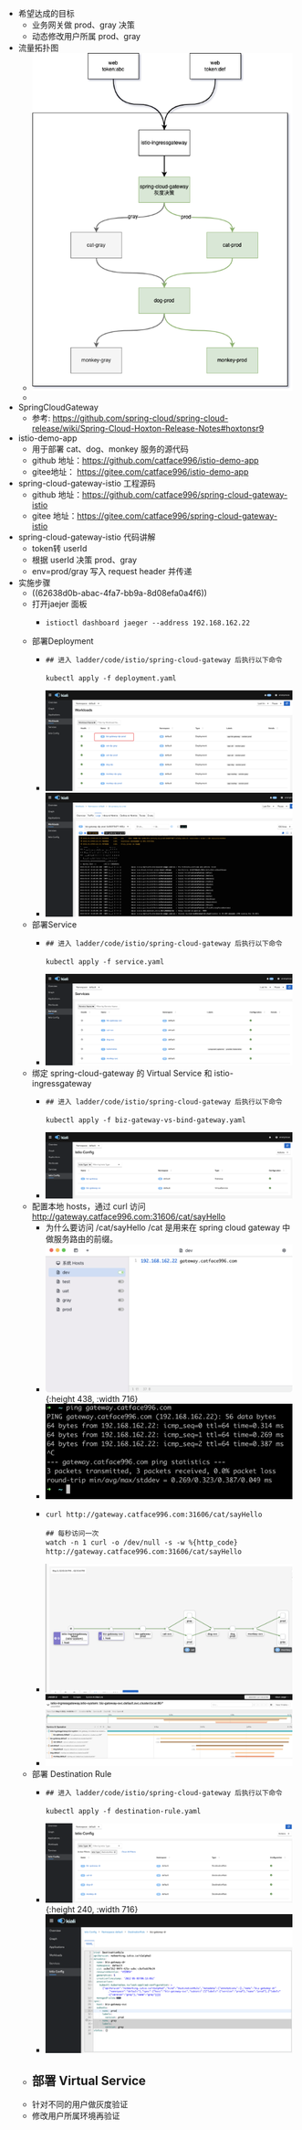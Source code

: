 - 希望达成的目标
	- 业务网关做 prod、gray 决策
	- 动态修改用户所属 prod、gray
- 流量拓扑图
	- ![image.png](../assets/image_1651554979453_0.png)
	-
- SpringCloudGateway
	- 参考: https://github.com/spring-cloud/spring-cloud-release/wiki/Spring-Cloud-Hoxton-Release-Notes#hoxtonsr9
- istio-demo-app
	- 用于部署 cat、dog、monkey 服务的源代码
	- github 地址：https://github.com/catface996/istio-demo-app
	- gitee地址： https://gitee.com/catface996/istio-demo-app
- spring-cloud-gateway-istio 工程源码
	- github 地址：https://github.com/catface996/spring-cloud-gateway-istio
	- gitee 地址：https://gitee.com/catface996/spring-cloud-gateway-istio
- spring-cloud-gateway-istio 代码讲解
	- token转 userId
	- 根据 userId 决策 prod、gray
	- env=prod/gray 写入 request header 并传递
- 实施步骤
	- ((62638d0b-abac-4fa7-bb9a-8d08efa0a4f6))
	- 打开jaejer 面板
		- ```shell
		  istioctl dashboard jaeger --address 192.168.162.22
		  ```
	- 部署Deployment
		- ```shell
		  ## 进入 ladder/code/istio/spring-cloud-gateway 后执行以下命令
		  
		  kubectl apply -f deployment.yaml
		  ```
		- ![image.png](../assets/image_1651556611047_0.png)
		- ![image.png](../assets/image_1651556631421_0.png)
	- 部署Service
		- ```shell
		  ## 进入 ladder/code/istio/spring-cloud-gateway 后执行以下命令
		  
		  kubectl apply -f service.yaml
		  ```
		- ![image.png](../assets/image_1651557021369_0.png)
	- 绑定 spring-cloud-gateway 的 Virtual Service 和 istio-ingressgateway
		- ```shell
		  ## 进入 ladder/code/istio/spring-cloud-gateway 后执行以下命令
		  
		  kubectl apply -f biz-gateway-vs-bind-gateway.yaml
		  ```
		- ![image.png](../assets/image_1651557271942_0.png)
	- 配置本地 hosts，通过 curl 访问 http://gateway.catface996.com:31606/cat/sayHello
		- 为什么要访问 /cat/sayHello   /cat 是用来在 spring cloud gateway 中做服务路由的前缀。
		- ![image.png](../assets/image_1651556731059_0.png){:height 438, :width 716}
		- ![image.png](../assets/image_1651556764657_0.png)
		- ```shell
		  curl http://gateway.catface996.com:31606/cat/sayHello
		  
		  ## 每秒访问一次
		  watch -n 1 curl -o /dev/null -s -w %{http_code} http://gateway.catface996.com:31606/cat/sayHello
		  ```
		- ![image.png](../assets/image_1651558309624_0.png)
		- ![image.png](../assets/image_1651558341175_0.png)
	- 部署 Destination Rule
		- ```shell
		  ## 进入 ladder/code/istio/spring-cloud-gateway 后执行以下命令
		  
		  kubectl apply -f destination-rule.yaml
		  ```
		- ![image.png](../assets/image_1651558434463_0.png){:height 240, :width 716}
		- ![image.png](../assets/image_1651558458742_0.png)
	- 部署 Virtual Service
		-
	- 针对不同的用户做灰度验证
	- 修改用户所属环境再验证